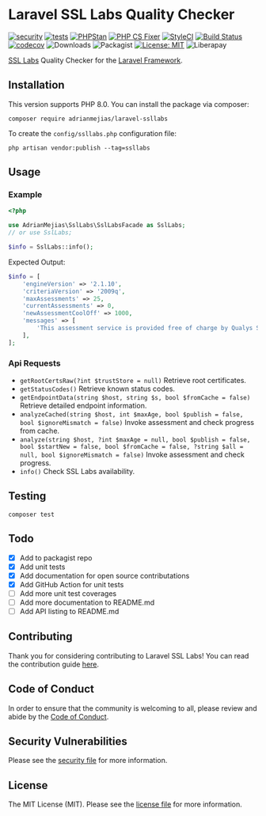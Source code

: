 # Laravel SSL Labs Quality Checker

[![security](https://github.com/adrianmejias/laravel-ssllabs/actions/workflows/security.yml/badge.svg)](https://github.com/adrianmejias/laravel-ssllabs/actions/workflows/security.yml) [![tests](https://github.com/adrianmejias/laravel-ssllabs/actions/workflows/tests.yml/badge.svg)](https://github.com/adrianmejias/laravel-ssllabs/actions/workflows/tests.yml) [![PHPStan](https://github.com/adrianmejias/laravel-ssllabs/actions/workflows/phpstan.yml/badge.svg)](https://github.com/adrianmejias/laravel-ssllabs/actions/workflows/phpstan.yml) [![PHP CS Fixer](https://github.com/adrianmejias/laravel-ssllabs/actions/workflows/php-cs-fixer.yml/badge.svg)](https://github.com/adrianmejias/laravel-ssllabs/actions/workflows/php-cs-fixer.yml) [![StyleCI](https://github.styleci.io/repos/446770602/shield?branch=main)](https://github.styleci.io/repos/446770602?branch=main) [![Build Status](https://travis-ci.com/adrianmejias/laravel-ssllabs.svg?branch=main)](https://travis-ci.com/adrianmejias/laravel-ssllabs) [![codecov](https://codecov.io/gh/adrianmejias/laravel-ssllabs/branch/main/graph/badge.svg?token=7TCWYB1YV6)](https://codecov.io/gh/adrianmejias/laravel-ssllabs) ![Downloads](https://img.shields.io/packagist/dt/adrianmejias/laravel-ssllabs) ![Packagist](https://img.shields.io/packagist/v/adrianmejias/laravel-ssllabs) [![License: MIT](https://img.shields.io/badge/License-MIT-yellow.svg)](https://opensource.org/licenses/MIT) ![Liberapay](https://img.shields.io/liberapay/patrons/adrianmejias.svg?logo=liberapay)

[SSL Labs](https://www.ssllabs.com/projects/ssllabs-apis/) Quality Checker for the [Laravel Framework](https://laravel.com/).

## Installation

This version supports PHP 8.0. You can install the package via composer:

`composer require adrianmejias/laravel-ssllabs`

To create the `config/ssllabs.php` configuration file:

`php artisan vendor:publish --tag=ssllabs`

## Usage

### Example

```php
<?php

use AdrianMejias\SslLabs\SslLabsFacade as SslLabs;
// or use SslLabs;

$info = SslLabs::info();
```

Expected Output:
```php
$info = [
    'engineVersion' => '2.1.10',
    'criteriaVersion' => '2009q',
    'maxAssessments' => 25,
    'currentAssessments' => 0,
    'newAssessmentCoolOff' => 1000,
    'messages' => [
        'This assessment service is provided free of charge by Qualys SSL Labs, subject to our terms and conditions: https://www.ssllabs.com/about/terms.html',
    ],
];
```

### Api Requests

- `getRootCertsRaw(?int $trustStore = null)` Retrieve root certificates.
- `getStatusCodes()` Retrieve known status codes.
- `getEndpointData(string $host, string $s, bool $fromCache = false)` Retrieve detailed endpoint information.
- `analyzeCached(string $host, int $maxAge, bool $publish = false, bool $ignoreMismatch = false)` Invoke assessment and check progress from cache.
- `analyze(string $host, ?int $maxAge = null, bool $publish = false, bool $startNew = false, bool $fromCache = false, ?string $all = null, bool $ignoreMismatch = false)` Invoke assessment and check progress.
- `info()` Check SSL Labs availability.

## Testing

`composer test`

## Todo

- [x] Add to packagist repo
- [x] Add unit tests
- [x] Add documentation for open source contributations
- [x] Add GitHub Action for unit tests
- [ ] Add more unit test coverages
- [ ] Add more documentation to README.md
- [ ] Add API listing to README.md

## Contributing

Thank you for considering contributing to Laravel SSL Labs! You can read the contribution guide [here](.github/CONTRIBUTING.md).

## Code of Conduct

In order to ensure that the community is welcoming to all, please review and abide by the [Code of Conduct](.github/CODE_OF_CONDUCT.md).

## Security Vulnerabilities

Please see the [security file](SECURITY.md) for more information.

## License

The MIT License (MIT). Please see the [license file](LICENSE.md) for more information.
